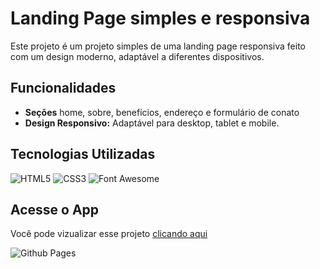 # Landing Page simples e responsiva

Este projeto é um projeto simples de uma landing page responsiva feito com um design moderno, adaptável a diferentes dispositivos.

## Funcionalidades
- **Seções** home, sobre, benefícios, endereço e formulário de conato
- **Design Responsivo:** Adaptável para desktop, tablet e mobile.

## Tecnologias Utilizadas
![HTML5](https://img.shields.io/badge/html5-%23E34F26.svg?style=for-the-badge&logo=html5&logoColor=white)
![CSS3](https://img.shields.io/badge/css3-%231572B6.svg?style=for-the-badge&logo=css3&logoColor=white)
![Font Awesome](https://img.shields.io/badge/Font_Awesome-339AF0?style=for-the-badge&logo=fontawesome&logoColor=white)


## Acesse o App

Você pode vizualizar esse projeto [clicando aqui](https://paulohcruz.github.io/Landing-Page-Responsiva/)

![Github Pages](https://img.shields.io/badge/github%20pages-121013?style=for-the-badge&logo=github&logoColor=white)
